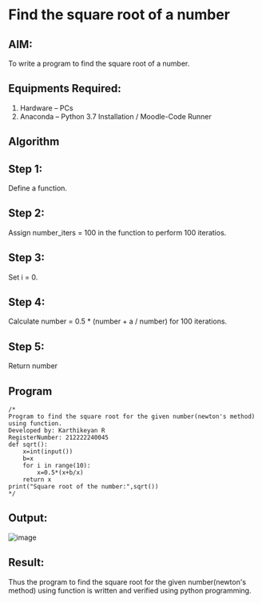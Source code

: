 # Find the square root of a number

## AIM:
To write a program to find the square root of a number.

## Equipments Required:
1. Hardware – PCs
2. Anaconda – Python 3.7 Installation / Moodle-Code Runner

## Algorithm
## Step 1:
Define a function.

## Step 2:
Assign number_iters = 100 in the function to perform 100 iteratios.

## Step 3:
Set i = 0.

## Step 4:
Calculate number = 0.5 * (number + a / number) for 100 iterations.

## Step 5:
Return number

## Program
```
/*
Program to find the square root for the given number(newton's method) using function.
Developed by: Karthikeyan R
RegisterNumber: 212222240045
def sqrt():
    x=int(input())
    b=x
    for i in range(10):
        x=0.5*(x+b/x)
    return x
print("Square root of the number:",sqrt())
*/
```
## Output:

![image](https://github.com/karthikeyan-R16/Square-root-of-a-number/assets/119421232/1bad016d-5501-42e5-9b5b-7449468fe515)



## Result:
Thus the program to find the square root for the given number(newton's method) using function is written and verified using python programming.
